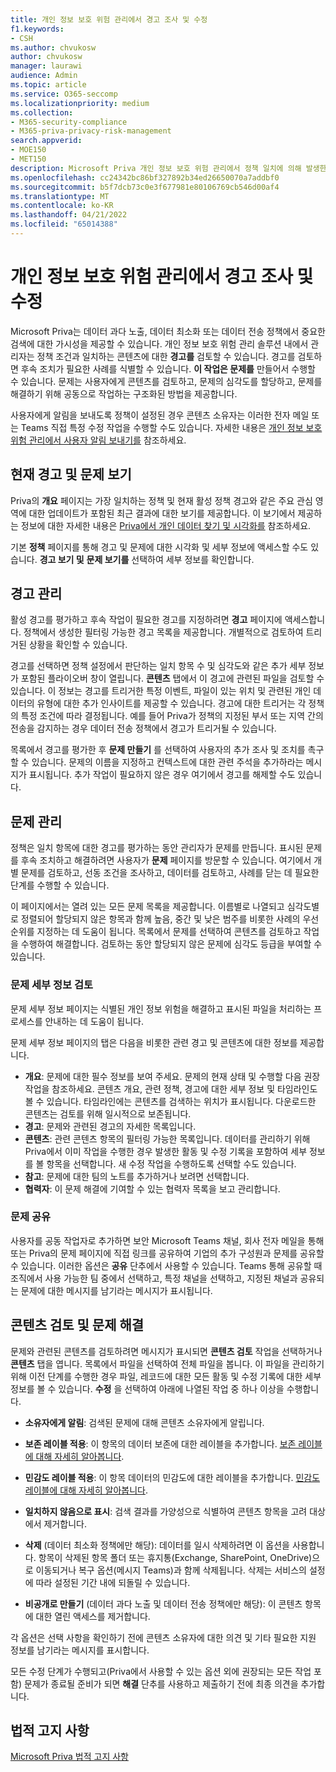 ```yaml
---
title: 개인 정보 보호 위험 관리에서 경고 조사 및 수정
f1.keywords:
- CSH
ms.author: chvukosw
author: chvukosw
manager: laurawi
audience: Admin
ms.topic: article
ms.service: O365-seccomp
ms.localizationpriority: medium
ms.collection:
- M365-security-compliance
- M365-priva-privacy-risk-management
search.appverid:
- MOE150
- MET150
description: Microsoft Priva 개인 정보 보호 위험 관리에서 정책 일치에 의해 발생한 경고 및 문제를 관리하는 방법을 알아봅니다.
ms.openlocfilehash: cc24342bc86bf327892b34ed26650070a7addbf0
ms.sourcegitcommit: b5f7dcb73c0e3f677981e80106769cb546d00af4
ms.translationtype: MT
ms.contentlocale: ko-KR
ms.lasthandoff: 04/21/2022
ms.locfileid: "65014388"
---
```

# <a name="investigate-and-remediate-alerts-in-privacy-risk-management"></a>개인 정보 보호 위험 관리에서 경고 조사 및 수정

Microsoft Priva는 데이터 과다 노출, 데이터 최소화 또는 데이터 전송 정책에서 중요한 검색에 대한 가시성을 제공할 수 있습니다. 개인 정보 보호 위험 관리 솔루션 내에서 관리자는 정책 조건과 일치하는 콘텐츠에 대한 **경고를** 검토할 수 있습니다. 경고를 검토하면 후속 조치가 필요한 사례를 식별할 수 있습니다. **이 작업은 문제를** 만들어서 수행할 수 있습니다. 문제는 사용자에게 콘텐츠를 검토하고, 문제의 심각도를 할당하고, 문제를 해결하기 위해 공동으로 작업하는 구조화된 방법을 제공합니다.

사용자에게 알림을 보내도록 정책이 설정된 경우 콘텐츠 소유자는 이러한 전자 메일 또는 Teams 직접 특정 수정 작업을 수행할 수도 있습니다. 자세한 내용은 [개인 정보 보호 위험 관리에서 사용자 알림 보내기를](risk-management-notifications.md) 참조하세요.

## <a name="view-current-alerts-and-issues"></a>현재 경고 및 문제 보기

Priva의 **개요** 페이지는 가장 일치하는 정책 및 현재 활성 정책 경고와 같은 주요 관심 영역에 대한 업데이트가 포함된 최근 결과에 대한 보기를 제공합니다. 이 보기에서 제공하는 정보에 대한 자세한 내용은 [Priva에서 개인 데이터 찾기 및 시각화를](priva-data-profile.md) 참조하세요.

기본 **정책** 페이지를 통해 경고 및 문제에 대한 시각화 및 세부 정보에 액세스할 수도 있습니다. **경고 보기 및** **문제 보기를** 선택하여 세부 정보를 확인합니다.

## <a name="manage-alerts"></a>경고 관리

활성 경고를 평가하고 후속 작업이 필요한 경고를 지정하려면 **경고** 페이지에 액세스합니다. 정책에서 생성한 필터링 가능한 경고 목록을 제공합니다. 개별적으로 검토하여 트리거된 상황을 확인할 수 있습니다.

경고를 선택하면 정책 설정에서 판단하는 일치 항목 수 및 심각도와 같은 추가 세부 정보가 포함된 플라이오버 창이 열립니다. **콘텐츠** 탭에서 이 경고에 관련된 파일을 검토할 수 있습니다. 이 정보는 경고를 트리거한 특정 이벤트, 파일이 있는 위치 및 관련된 개인 데이터의 유형에 대한 추가 인사이트를 제공할 수 있습니다. 경고에 대한 트리거는 각 정책의 특정 조건에 따라 결정됩니다. 예를 들어 Priva가 정책의 지정된 부서 또는 지역 간의 전송을 감지하는 경우 데이터 전송 정책에서 경고가 트리거될 수 있습니다.

목록에서 경고를 평가한 후 **문제 만들기** 를 선택하여 사용자의 추가 조사 및 조치를 촉구할 수 있습니다. 문제의 이름을 지정하고 컨텍스트에 대한 관련 주석을 추가하라는 메시지가 표시됩니다. 추가 작업이 필요하지 않은 경우 여기에서 경고를 해제할 수도 있습니다.

## <a name="manage-issues"></a>문제 관리

정책은 일치 항목에 대한 경고를 평가하는 동안 관리자가 문제를 만듭니다. 표시된 문제를 후속 조치하고 해결하려면 사용자가 **문제** 페이지를 방문할 수 있습니다. 여기에서 개별 문제를 검토하고, 선동 조건을 조사하고, 데이터를 검토하고, 사례를 닫는 데 필요한 단계를 수행할 수 있습니다.

이 페이지에서는 열려 있는 모든 문제 목록을 제공합니다. 이름별로 나열되고 심각도별로 정렬되어 할당되지 않은 항목과 함께 높음, 중간 및 낮은 범주를 비롯한 사례의 우선 순위를 지정하는 데 도움이 됩니다. 목록에서 문제를 선택하여 콘텐츠를 검토하고 작업을 수행하여 해결합니다. 검토하는 동안 할당되지 않은 문제에 심각도 등급을 부여할 수 있습니다.

### <a name="review-issue-details"></a>문제 세부 정보 검토

문제 세부 정보 페이지는 식별된 개인 정보 위험을 해결하고 표시된 파일을 처리하는 프로세스를 안내하는 데 도움이 됩니다.

문제 세부 정보 페이지의 탭은 다음을 비롯한 관련 경고 및 콘텐츠에 대한 정보를 제공합니다.

- **개요**: 문제에 대한 필수 정보를 보여 주세요. 문제의 현재 상태 및 수행할 다음 권장 작업을 참조하세요. 콘텐츠 개요, 관련 정책, 경고에 대한 세부 정보 및 타임라인도 볼 수 있습니다. 타임라인에는 콘텐츠를 검색하는 위치가 표시됩니다. 다운로드한 콘텐츠는 검토를 위해 일시적으로 보존됩니다.
- **경고**: 문제와 관련된 경고의 자세한 목록입니다.
- **콘텐츠**: 관련 콘텐츠 항목의 필터링 가능한 목록입니다. 데이터를 관리하기 위해 Priva에서 이미 작업을 수행한 경우 발생한 활동 및 수정 기록을 포함하여 세부 정보를 볼 항목을 선택합니다. 새 수정 작업을 수행하도록 선택할 수도 있습니다.
- **참고**: 문제에 대한 팀의 노트를 추가하거나 보려면 선택합니다.
- **협력자**: 이 문제 해결에 기여할 수 있는 협력자 목록을 보고 관리합니다.

### <a name="share-the-issue"></a>문제 공유

사용자를 공동 작업자로 추가하면 보안 Microsoft Teams 채널, 회사 전자 메일을 통해 또는 Priva의 문제 페이지에 직접 링크를 공유하여 기업의 추가 구성원과 문제를 공유할 수 있습니다. 이러한 옵션은 **공유** 단추에서 사용할 수 있습니다. Teams 통해 공유할 때 조직에서 사용 가능한 팀 중에서 선택하고, 특정 채널을 선택하고, 지정된 채널과 공유되는 문제에 대한 메시지를 남기라는 메시지가 표시됩니다.

## <a name="review-content-and-remediate-issues"></a>콘텐츠 검토 및 문제 해결

문제와 관련된 콘텐츠를 검토하려면 메시지가 표시되면 **콘텐츠 검토** 작업을 선택하거나 **콘텐츠** 탭을 엽니다. 목록에서 파일을 선택하여 전체 파일을 봅니다. 이 파일을 관리하기 위해 이전 단계를 수행한 경우 파일, 레코드에 대한 모든 활동 및 수정 기록에 대한 세부 정보를 볼 수 있습니다. **수정** 을 선택하여 아래에 나열된 작업 중 하나 이상을 수행합니다.

- **소유자에게 알림**: 검색된 문제에 대해 콘텐츠 소유자에게 알립니다.

- **보존 레이블 적용**: 이 항목의 데이터 보존에 대한 레이블을 추가합니다. [보존 레이블에 대해 자세히 알아봅니다](/microsoft-365/compliance/create-apply-retention-labels).

- **민감도 레이블 적용**: 이 항목 데이터의 민감도에 대한 레이블을 추가합니다. [민감도 레이블에 대해 자세히 알아봅니다](/microsoft-365/compliance/sensitivity-labels).

- **일치하지 않음으로 표시**: 검색 결과를 가양성으로 식별하여 콘텐츠 항목을 고려 대상에서 제거합니다.

- **삭제** (데이터 최소화 정책에만 해당): 데이터를 일시 삭제하려면 이 옵션을 사용합니다. 항목이 삭제된 항목 폴더 또는 휴지통(Exchange, SharePoint, OneDrive)으로 이동되거나 복구 옵션(메시지 Teams)과 함께 삭제됩니다. 삭제는 서비스의 설정에 따라 설정된 기간 내에 되돌릴 수 있습니다.

- **비공개로 만들기** (데이터 과다 노출 및 데이터 전송 정책에만 해당): 이 콘텐츠 항목에 대한 열린 액세스를 제거합니다.

각 옵션은 선택 사항을 확인하기 전에 콘텐츠 소유자에 대한 의견 및 기타 필요한 지원 정보를 남기라는 메시지를 표시합니다.

모든 수정 단계가 수행되고(Priva에서 사용할 수 있는 옵션 외에 권장되는 모든 작업 포함) 문제가 종료될 준비가 되면 **해결** 단추를 사용하고 제출하기 전에 최종 의견을 추가합니다.

## <a name="legal-disclaimer"></a>법적 고지 사항

[Microsoft Priva 법적 고지 사항](priva-disclaimer.md)
